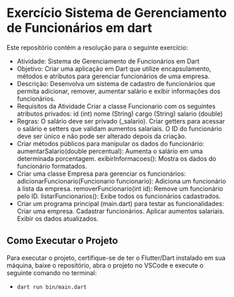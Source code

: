 # Exercício Sistema de Gerenciamento de Funcionários em dart
Este repositório contém a resolução para o seguinte exercício: 
- Atividade: Sistema de Gerenciamento de Funcionários em Dart
- Objetivo: Criar uma aplicação em Dart que utilize encapsulamento, métodos e atributos para gerenciar funcionários de uma empresa.
- Descrição: Desenvolva um sistema de cadastro de funcionários que permita adicionar, remover, aumentar salário e exibir informações dos funcionários.
- Requisitos da Atividade
Criar a classe Funcionario com os seguintes atributos privados:
 id (int)
 nome (String)
 cargo (String)
 salario (double)
- Regras:
 O salário deve ser privado (_salario).
 Criar getters para acessar o salário e setters que validam aumentos salariais.
 O ID do funcionário deve ser único e não pode ser alterado depois da criação.
- Criar métodos públicos para manipular os dados do funcionário:
 aumentarSalario(double percentual): Aumenta o salário em uma determinada porcentagem.
 exibirInformacoes(): Mostra os dados do funcionário formatados.
- Criar uma classe Empresa para gerenciar os funcionários:
 adicionarFuncionario(Funcionario funcionario): Adiciona um funcionário à lista da empresa.
 removerFuncionario(int id): Remove um funcionário pelo ID.
 listarFuncionarios(): Exibe todos os funcionários cadastrados.
- Criar um programa principal (main.dart) para testar as funcionalidades:
 Criar uma empresa.
 Cadastrar funcionários.
 Aplicar aumentos salariais.
 Exibir os dados atualizados.

## Como Executar o Projeto 
Para executar o projeto, certifique-se de ter o Flutter/Dart instalado em sua máquina, baixe o repositório, abra o projeto no VSCode e execute o seguinte comando no terminal: 
- `dart run bin/main.dart`
